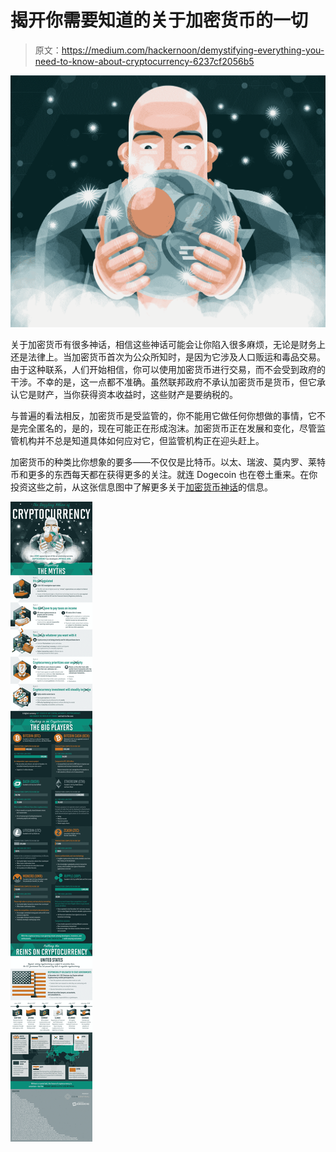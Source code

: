 # 揭开你需要知道的关于加密货币的一切

> 原文：<https://medium.com/hackernoon/demystifying-everything-you-need-to-know-about-cryptocurrency-6237cf2056b5>

![](img/7e30d904cc0b722a69b8ec1e0eb327db.png)

关于加密货币有很多神话，相信这些神话可能会让你陷入很多麻烦，无论是财务上还是法律上。当加密货币首次为公众所知时，是因为它涉及人口贩运和毒品交易。由于这种联系，人们开始相信，你可以使用加密货币进行交易，而不会受到政府的干涉。不幸的是，这一点都不准确。虽然联邦政府不承认加密货币是货币，但它承认它是财产，当你获得资本收益时，这些财产是要纳税的。

与普遍的看法相反，加密货币是受监管的，你不能用它做任何你想做的事情，它不是完全匿名的，是的，现在可能正在形成泡沫。加密货币正在发展和变化，尽管监管机构并不总是知道具体如何应对它，但监管机构正在迎头赶上。

加密货币的种类比你想象的要多——不仅仅是比特币。以太、瑞波、莫内罗、莱特币和更多的东西每天都在获得更多的关注。就连 Dogecoin 也在卷土重来。在你投资这些之前，从这张信息图中了解更多关于[加密货币神话](http://coincentral.com/dispelling-myths-cryptocurrency-world/)的信息。

![](img/4336b8eacfc0c6f1474bda7a74378a12.png)